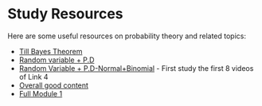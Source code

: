 # Study Resources

Here are some useful resources on probability theory and related topics:

- [Till Bayes Theorem](https://youtube.com/playlist?list=PLKS7ZMKnbPrRUzxQuteRWEuBEkSW0_-3b&si=CpdhP4uvqbCJdl6K)
- [Random variable + P.D](https://youtube.com/playlist?list=PLDp9Jik5WjRtVUYHjx_Q0KohHqqDVKhcX&si=9WvQksvpF7j94ccl)
- [Random Variable + P.D-Normal+Binomial](https://youtube.com/playlist?list=PLU6SqdYcYsfLRq3tu-g_hvkHDcorrtcBK&si=fB1m8HgVklfEv6Tt) - First study the first 8 videos of Link 4
- [Overall good content](https://youtube.com/playlist?list=PLEHGYFbPuuME9Gfl5r5CCWCzJ-pRfFVpL&si=ng_dR7TinMgYZB7r)
- [Full Module 1](https://youtube.com/playlist?list=PLU6SqdYcYsfJPF-4HphQQ8OceDtqhlSW8&si=KUgGu50iu_5OrwBl)
